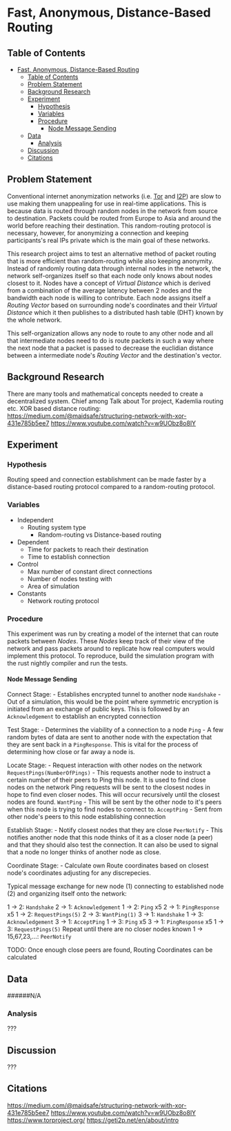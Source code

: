 # Fast, Anonymous, Distance-Based Routing

## Table of Contents
- [Fast, Anonymous, Distance-Based Routing](#fast-anonymous-distance-based-routing)
	- [Table of Contents](#table-of-contents)
	- [Problem Statement](#problem-statement)
	- [Background Research](#background-research)
	- [Experiment](#experiment)
		- [Hypothesis](#hypothesis)
		- [Variables](#variables)
		- [Procedure](#procedure)
			- [Node Message Sending](#node-message-sending)
	- [Data](#data)
		- [Analysis](#analysis)
	- [Discussion](#discussion)
	- [Citations](#citations)

## Problem Statement
Conventional internet anonymization networks (i.e. [Tor](https://www.torproject.org/) and [I2P](https://geti2p.net/en/about/intro)) are slow to use making them unappealing for use in real-time applications. This is because data is routed through random nodes in the network from source to destination. Packets could be routed from Europe to Asia and around the world before reaching their destination. This random-routing protocol is necessary, however, for anonymizing a connection and keeping participants's real IPs private which is the main goal of these networks.

This research project aims to test an alternative method of packet routing that is more efficient than random-routing while also keeping anonymity. Instead of randomly routing data through internal nodes in the network, the network self-organizes itself so that each node only knows about nodes closest to it. Nodes have a concept of *Virtual Distance* which is derived from a combination of the average latency between 2 nodes and the bandwidth each node is willing to contribute. Each node assigns itself a *Routing Vector* based on surrounding node's coordinates and their *Virtual Distance* which it then publishes to a distributed hash table (DHT) known by the whole network.

This self-organization allows any node to route to any other node and all that intermediate nodes need to do is route packets in such a way where the next node that a packet is passed to decrease the euclidian distance between a intermediate node's *Routing Vector* and the destination's vector.


## Background Research

There are many tools and mathematical concepts needed to create a decentralized system. Chief among 
Talk about Tor project, Kademlia routing etc.
XOR based distance routing: 
https://medium.com/@maidsafe/structuring-network-with-xor-431e785b5ee7
https://www.youtube.com/watch?v=w9UObz8o8lY

## Experiment
### Hypothesis
Routing speed and connection establishment can be made faster by a distance-based routing protocol compared to a random-routing protocol.

### Variables
 - Independent
   - Routing system type
     - Random-routing vs Distance-based routing
 - Dependent
   - Time for packets to reach their destination
   - Time to establish connection
 - Control
   - Max number of constant direct connections
   - Number of nodes testing with
   - Area of simulation
 - Constants
   - Network routing protocol


### Procedure
This experiment was run by creating a model of the internet that can route packets between *Nodes*. These *Nodes* keep track of their view of the network and pass packets around to replicate how real computers would implement this protocol.
To reproduce, build the simulation program with the rust nightly compiler and run the tests.

#### Node Message Sending

Connect Stage: - Establishes encrypted tunnel to another node
`Handshake` - Out of a simulation, this would be the point where symmetric encryption is initiated from an exchange of public keys. This is followed by an `Acknowledgement` to establish an encrypted connection

Test Stage: - Determines the viability of a connection to a node
`Ping` - A few random bytes of data are sent to another node with the expectation that they are sent back in a `PingResponse`. This is vital for the process of determining how close or far away a node is.

Locate Stage: - Request interaction with other nodes on the network
`RequestPings(NumberOfPings)` - This requests another node to instruct a certain number of their peers to Ping this node. It is used to find close nodes on the network
Ping requests will be sent to the closest nodes in hope to find even closer nodes. This will occur recursively until the closest nodes are found.
`WantPing` - This will be sent by the other node to it's peers when this node is trying to find nodes to connect to.
`AcceptPing` - Sent from other node's peers to this node establishing connection

Establish Stage: - Notify closest nodes that they are close
`PeerNotify` - This notifies another node that this node thinks of it as a closer node (a peer) and that they should also test the connection. It can also be used to signal that a node no longer thinks of another node as close.

Coordinate Stage: - Calculate own Route coordinates based on closest node's coordinates adjusting for any discrepecies.

Typical message exchange for new node (1) connecting to established node (2) and organizing itself onto the network:


1 -> 2: `Handshake`
2 -> 1: `Acknowledgement`
1 -> 2: `Ping` x5
2 -> 1: `PingResponse` x5
1 -> 2: `RequestPings(5)`
2 -> 3: `WantPing(1)`
3 -> 1: `Handshake`
1 -> 3: `Acknowledgement`
3 -> 1: `AcceptPing`
1 -> 3: `Ping` x5
3 -> 1: `PingResponse` x5
1 -> 3: `RequestPings(5)`
Repeat until there are no closer nodes known
1 -> 15,67,23,...: `PeerNotify`

TODO: Once enough close peers are found, Routing Coordinates can be calculated 

## Data
######N/A

### Analysis
???

## Discussion

???

## Citations
https://medium.com/@maidsafe/structuring-network-with-xor-431e785b5ee7
https://www.youtube.com/watch?v=w9UObz8o8lY
https://www.torproject.org/
https://geti2p.net/en/about/intro